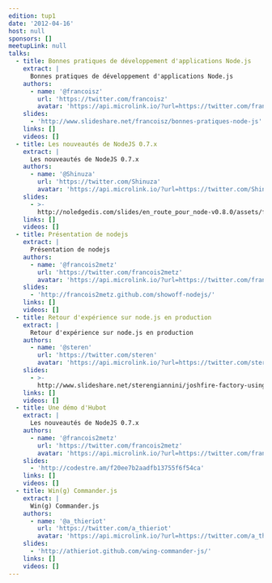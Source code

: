 ```yaml
---
edition: tup1
date: '2012-04-16'
host: null
sponsors: []
meetupLink: null
talks:
  - title: Bonnes pratiques de développement d'applications Node.js
    extract: |
      Bonnes pratiques de développement d'applications Node.js
    authors:
      - name: '@francoisz'
        url: 'https://twitter.com/francoisz'
        avatar: 'https://api.microlink.io/?url=https://twitter.com/francoisz&embed=image.url'
    slides:
      - 'http://www.slideshare.net/francoisz/bonnes-pratiques-node-js'
    links: []
    videos: []
  - title: Les nouveautés de NodeJS 0.7.x
    extract: |
      Les nouveautés de NodeJS 0.7.x
    authors:
      - name: '@Shinuza'
        url: 'https://twitter.com/Shinuza'
        avatar: 'https://api.microlink.io/?url=https://twitter.com/Shinuza&embed=image.url'
    slides:
      - >-
        http://noledgedis.com/slides/en_route_pour_node-v0.8.0/assets/fallback/index.html
    links: []
    videos: []
  - title: Présentation de nodejs
    extract: |
      Présentation de nodejs
    authors:
      - name: '@francois2metz'
        url: 'https://twitter.com/francois2metz'
        avatar: 'https://api.microlink.io/?url=https://twitter.com/francois2metz&embed=image.url'
    slides:
      - 'http://francois2metz.github.com/showoff-nodejs/'
    links: []
    videos: []
  - title: Retour d'expérience sur node.js en production
    extract: |
      Retour d'expérience sur node.js en production
    authors:
      - name: '@steren'
        url: 'https://twitter.com/steren'
        avatar: 'https://api.microlink.io/?url=https://twitter.com/steren&embed=image.url'
    slides:
      - >-
        http://www.slideshare.net/sterengiannini/joshfire-factory-using-nodejs-in-production
    links: []
    videos: []
  - title: Une démo d'Hubot
    extract: |
      Les nouveautés de NodeJS 0.7.x
    authors:
      - name: '@francois2metz'
        url: 'https://twitter.com/francois2metz'
        avatar: 'https://api.microlink.io/?url=https://twitter.com/francois2metz&embed=image.url'
    slides:
      - 'http://codestre.am/f20ee7b2aadfb13755f6f54ca'
    links: []
    videos: []
  - title: Win(g) Commander.js
    extract: |
      Win(g) Commander.js
    authors:
      - name: '@a_thieriot'
        url: 'https://twitter.com/a_thieriot'
        avatar: 'https://api.microlink.io/?url=https://twitter.com/a_thieriot&embed=image.url'
    slides:
      - 'http://athieriot.github.com/wing-commander-js/'
    links: []
    videos: []
---
```


